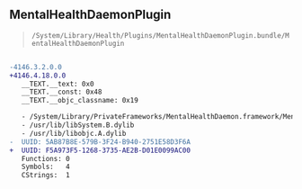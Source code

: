 ## MentalHealthDaemonPlugin

> `/System/Library/Health/Plugins/MentalHealthDaemonPlugin.bundle/MentalHealthDaemonPlugin`

```diff

-4146.3.2.0.0
+4146.4.18.0.0
   __TEXT.__text: 0x0
   __TEXT.__const: 0x48
   __TEXT.__objc_classname: 0x19

   - /System/Library/PrivateFrameworks/MentalHealthDaemon.framework/MentalHealthDaemon
   - /usr/lib/libSystem.B.dylib
   - /usr/lib/libobjc.A.dylib
-  UUID: 5AB87B8E-579B-3F24-B940-2751E58D3F6A
+  UUID: F5A973F5-1268-3735-AE2B-D01E0099AC00
   Functions: 0
   Symbols:   4
   CStrings:  1

```
